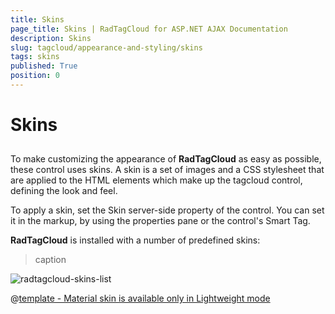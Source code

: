 ```yaml
---
title: Skins
page_title: Skins | RadTagCloud for ASP.NET AJAX Documentation
description: Skins
slug: tagcloud/appearance-and-styling/skins
tags: skins
published: True
position: 0
---
```


# Skins



## 

To make customizing the appearance of **RadTagCloud** as easy as possible, these control uses skins. A skin is a set of images and a CSS stylesheet that are applied to the HTML elements which make up the tagcloud control, defining the look and feel.

To apply a skin, set the Skin server-side property of the control. You can set it in the markup, by using the properties pane or the control's Smart Tag.

**RadTagCloud** is installed with a number of predefined skins:
>caption 

![radtagcloud-skins-list](images/tagcloud-skins.png) 


 @[template - Material skin is available only in Lightweight mode](/_templates/common/skins-notes.md#material-only-in-lightweight) 





